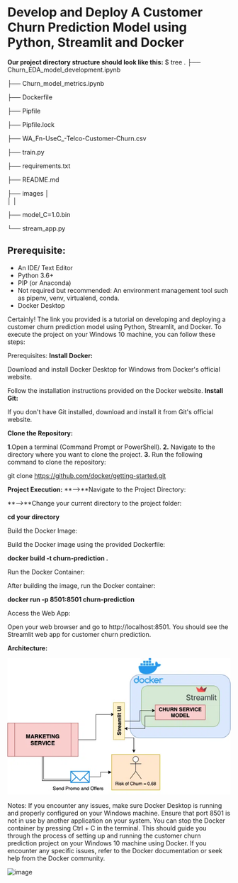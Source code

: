 # Develop and Deploy A Customer Churn Prediction Model using Python, Streamlit and Docker




**Our project directory structure should look like this:**
$ tree
.
├── Churn_EDA_model_development.ipynb

├── Churn_model_metrics.ipynb

├── Dockerfile

├── Pipfile

├── Pipfile.lock

├── WA_Fn-UseC_-Telco-Customer-Churn.csv

├── train.py

├── requirements.txt

├── README.md

├── images
│   
│ 
│   

├── model_C=1.0.bin

└── stream_app.py

## Prerequisite:

- An IDE/ Text Editor 
- Python 3.6+ 
- PIP (or Anaconda)
- Not required but recommended: An environment management tool such as pipenv, venv, virtualend, conda.
- Docker Desktop






Certainly! The link you provided is a tutorial on developing and deploying a customer churn prediction model using Python, Streamlit, and Docker. To execute the project on your Windows 10 machine, you can follow these steps:

Prerequisites:
**Install Docker:**

Download and install Docker Desktop for Windows from Docker's official website.

Follow the installation instructions provided on the Docker website.
**Install Git:**

If you don't have Git installed, download and install it from Git's official website.

**Clone the Repository:**

**1**.Open a terminal (Command Prompt or PowerShell).
**2.** Navigate to the directory where you want to clone the project.
**3.** Run the following command to clone the repository:


git clone https://github.com/docker/getting-started.git

**Project Execution:**
**-->**Navigate to the Project Directory:

**-->**Change your current directory to the project folder:

**cd your directory**

Build the Docker Image:

Build the Docker image using the provided Dockerfile:

**docker build -t churn-prediction .**

Run the Docker Container:

After building the image, run the Docker container:

**docker run -p 8501:8501 churn-prediction**

Access the Web App:

Open your web browser and go to http://localhost:8501.
You should see the Streamlit web app for customer churn prediction.

**Architecture:**

<img width="769" alt="image" src="https://github.com/naveen-6735/Customer-Churn-Prediction-Model-with-Streamlit-and-Docker/blob/main/images/Streamlit-Docker-Diagram.png.webp">


Notes:
If you encounter any issues, make sure Docker Desktop is running and properly configured on your Windows machine.
Ensure that port 8501 is not in use by another application on your system.
You can stop the Docker container by pressing Ctrl + C in the terminal.
This should guide you through the process of setting up and running the customer churn prediction project on your Windows 10 machine using Docker. If you encounter any specific issues, refer to the Docker documentation or seek help from the Docker community.







<img width="769" alt="image" src="https://github.com/naveen-6735/Customer-Churn-Prediction-Model-with-Streamlit-and-Docker/blob/main/images/Design.gif">




